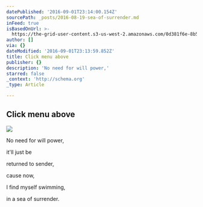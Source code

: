 ```yaml
---
datePublished: '2016-09-01T23:14:00.154Z'
sourcePath: _posts/2016-08-19-sea-of-surrender.md
inFeed: true
isBasedOnUrl: >-
  https://the-grid-user-content.s3-us-west-2.amazonaws.com/0d381f6e-8b5c-4896-a00e-06378c1e8658.jpg
author: []
via: {}
dateModified: '2016-09-01T23:13:59.852Z'
title: Click menu above
publisher: {}
description: 'No need for will power,'
starred: false
_context: 'http://schema.org'
_type: Article

---
```

## Click menu above
![](https://s3-us-west-2.amazonaws.com/the-grid-img/p/48f3f91f9a431e8baba151305ae35b20c2a2e0c6.jpg)

No need for will power,

it'll just be

returned to sender,

cause now,

I find myself swimming,

in a sea of surrender.